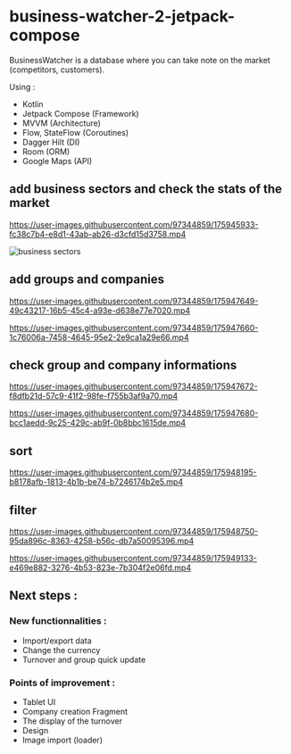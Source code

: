 # business-watcher-2-jetpack-compose
BusinessWatcher is a database where you can take note on the market (competitors, customers).

Using :
- Kotlin
- Jetpack Compose (Framework)
- MVVM (Architecture)
- Flow, StateFlow (Coroutines)
- Dagger Hilt (DI)
- Room (ORM)
- Google Maps (API)

## add business sectors and check the stats of the market

https://user-images.githubusercontent.com/97344859/175945933-fc38c7b4-e8d1-43ab-ab26-d3cfd15d3758.mp4

![business sectors](https://user-images.githubusercontent.com/97344859/175946240-6f6c82ca-34d7-4a42-a0ef-ce9e8b84da7d.png)

## add groups and companies

https://user-images.githubusercontent.com/97344859/175947649-49c43217-16b5-45c4-a93e-d638e77e7020.mp4

https://user-images.githubusercontent.com/97344859/175947660-1c76006a-7458-4645-95e2-2e9ca1a29e66.mp4

## check group and company informations

https://user-images.githubusercontent.com/97344859/175947672-f8dfb21d-57c9-41f2-98fe-f755b3af9a70.mp4

https://user-images.githubusercontent.com/97344859/175947680-bcc1aedd-9c25-429c-ab9f-0b8bbc1615de.mp4

## sort

https://user-images.githubusercontent.com/97344859/175948195-b8178afb-1813-4b1b-be74-b7246174b2e5.mp4

## filter

https://user-images.githubusercontent.com/97344859/175948750-95da896c-8363-4258-b56c-db7a50095396.mp4

https://user-images.githubusercontent.com/97344859/175949133-e469e882-3276-4b53-823e-7b304f2e06fd.mp4

## Next steps :
### New functionnalities :
- Import/export data
- Change the currency
- Turnover and group quick update

### Points of improvement :
- Tablet UI
- Company creation Fragment
- The display of the turnover
- Design
- Image import (loader)
